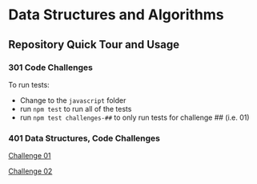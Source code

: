 # Data Structures and Algorithms

## Repository Quick Tour and Usage

### 301 Code Challenges

To run tests:

- Change to the `javascript` folder
- run `npm test` to run all of the tests
- run `npm test challenges-##` to only run tests for challenge ## (i.e. 01)

### 401 Data Structures, Code Challenges

[Challenge 01](./python/code_challenges/CHALLENGE%2001/README.MD)

[Challenge 02](./python/code_challenges/CHALLENGE%2002/README.MD)
